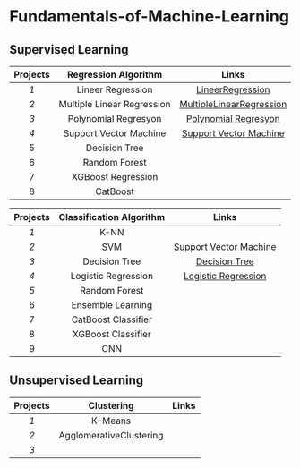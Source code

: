 # Fundamentals-of-Machine-Learning


## Supervised Learning 

| Projects  |         Regression Algorithm          |           Links                 |
|:---------:|:------------------------------:|:------------------------------------------:|
|     *1*     |           Lineer Regression           |             [LineerRegression](https://github.com/Yusuf-Cizlasmak/Fundamentals-of-Machine-Learning/blob/master/Supervised_Learning/Regression/LineerRegression.ipynb)     |
|     *2*     | Multiple Linear Regression |          [MultipleLinearRegression](https://github.com/Yusuf-Cizlasmak/Fundamentals-of-Machine-Learning/blob/master/Supervised_Learning/Regression/MultipleLinearRegression.ipynb)         |
|     *3*     |        Polynomial Regresyon        |       [Polynomial Regresyon](https://github.com/Yusuf-Cizlasmak/Fundamentals-of-Machine-Learning/blob/master/Supervised_Learning/Regression/PolynomialRegresyon.ipynb)      |
|     *4*    |         Support Vector Machine        |          [Support Vector Machine](https://github.com/Yusuf-Cizlasmak/Fundamentals-of-Machine-Learning/blob/master/Supervised_Learning/Regression/eda_svr.ipynb)          |
|     5     |          Decision Tree          |                 |
|     6     |          Random Forest                      |
|     7     |          XGBoost Regression                      |
|     8     |          CatBoost                    |



| Projects  |          Classification Algorithm          |           Links                 |
|:---------:|:------------------------------:|:------------------------------------------:|
|     *1*     |           K-NN           |                  |
|     *2*     |           SVM                 |  [Support Vector Machine](https://github.com/Yusuf-Cizlasmak/Fundamentals-of-MachineLearning/blob/master/Supervised_Learning/Classification/SupporVectorMachine.ipynb)                                                     |
|     *3*     |        Decision Tree        |  [Decision Tree](https://github.com/Yusuf-Cizlasmak/Fundamentals-of-MachineLearning/blob/master/Supervised_Learning/Classification/DecisionTree.ipynb)           |
|     *4*    |         Logistic Regression        |  [Logistic Regression](https://github.com/Yusuf-Cizlasmak/Fundamentals-of-Machine-Learning/blob/master/Supervised_Learning/Classification/LogisticRegression.ipynb)                  |
|     *5*    |         Random Forest        |                    |
|     6     |          Ensemble Learning          |                 |
|     7     |          CatBoost Classifier                      |
|     8     |          XGBoost Classifier                      |
|     9     |          CNN                      |

## Unsupervised Learning



| Projects  |          Clustering         |                                          Links                 |
|:---------:|:------------------------------:|:------------------------------------------:|
|     *1*     |           K-Means         |                  |
|     *2*     |           AgglomerativeClustering                 |                   |
|     *3*     |                |             |



